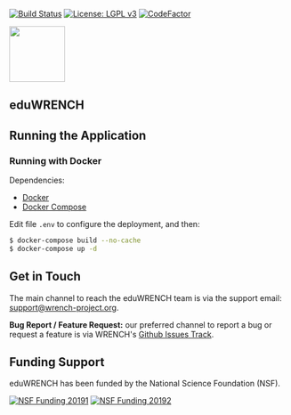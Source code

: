 [![Build Status][action-badge]][action-link]
[![License: LGPL v3][license-badge]](LICENSE)
[![CodeFactor][codefactor-badge]][codefactor-link]

<img src="web/src/images/wrench_logo.png" width="100" />

## eduWRENCH

## Running the Application

### Running with Docker

Dependencies:
- [Docker](https://docs.docker.com/install/)
- [Docker Compose](https://docs.docker.com/compose/install/)

Edit file `.env` to configure the deployment, and then:

```bash
$ docker-compose build --no-cache
$ docker-compose up -d
```

## Get in Touch

The main channel to reach the eduWRENCH team is via the support email:
[support@wrench-project.org](mailto:support@wrench-project.org).

**Bug Report / Feature Request:** our preferred channel to report a bug or request a feature is via
WRENCH's [Github Issues Track](https://github.com/wrench-project/eduwrench/issues).

## Funding Support

eduWRENCH has been funded by the National Science Foundation (NSF).

[![NSF Funding 20191][nsf-20191-badge]][nsf-20191-link]
[![NSF Funding 20192][nsf-20192-badge]][nsf-20192-link]

[action-badge]:             https://github.com/wrench-project/eduwrench/actions/workflows/build-and-deploy.yml/badge.svg
[action-link]:              https://github.com/wrench-project/eduwrench/actions/workflows/build-and-deploy.yml
[license-badge]:            https://img.shields.io/badge/License-LGPL%20v3-blue.svg
[codefactor-badge]:         https://www.codefactor.io/repository/github/wrench-project/eduwrench/badge
[codefactor-link]:          https://www.codefactor.io/repository/github/wrench-project/eduwrench
[nsf-20191-badge]:          https://img.shields.io/badge/NSF-1923539-blue
[nsf-20191-link]:           https://nsf.gov/awardsearch/showAward?AWD_ID=1923539
[nsf-20192-badge]:          https://img.shields.io/badge/NSF-1923621-blue
[nsf-20192-link]:           https://nsf.gov/awardsearch/showAward?AWD_ID=1923621
